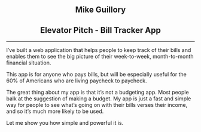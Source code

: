 ## <center>Mike Guillory </center>
## <center>Elevator Pitch - Bill Tracker App </center>

---

I’ve built a web application that helps people to keep track of their bills and enables them to see the big picture of their week-to-week, month-to-month financial situation.

This app is for anyone who pays bills, but will be especially useful for the 60% of Americans who are living paycheck to paycheck.

The great thing about my app is that it’s not a budgeting app. Most people balk at the suggestion of making a budget. My app is just a fast and simple way for people to see what’s going on with their bills verses their income, and so it’s much more likely to be used.

Let me show you how simple and powerful it is.
